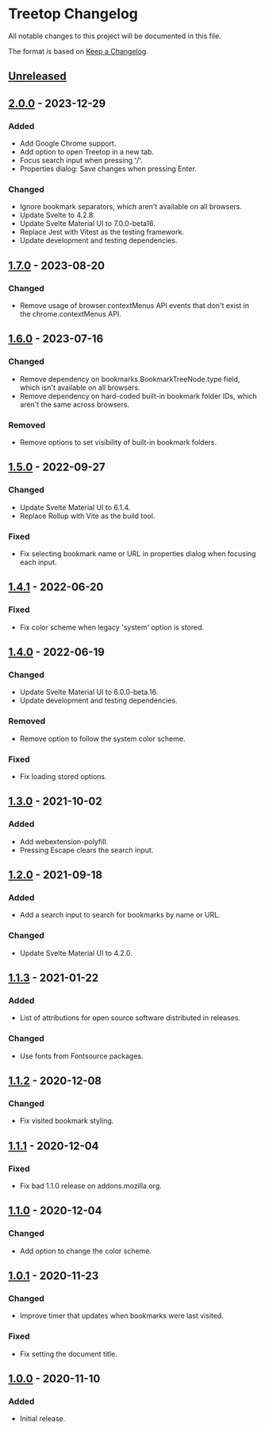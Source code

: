 # Treetop Changelog

All notable changes to this project will be documented in this file.

The format is based on [Keep a Changelog](https://keepachangelog.com/en/1.0.0/).

## [Unreleased]

## [2.0.0] - 2023-12-29

### Added

- Add Google Chrome support.
- Add option to open Treetop in a new tab.
- Focus search input when pressing '/'.
- Properties dialog: Save changes when pressing Enter.

### Changed

- Ignore bookmark separators, which aren't available on all browsers.
- Update Svelte to 4.2.8.
- Update Svelte Material UI to 7.0.0-beta16.
- Replace Jest with Vitest as the testing framework.
- Update development and testing dependencies.

## [1.7.0] - 2023-08-20

### Changed

- Remove usage of browser.contextMenus API events that don't exist in the
  chrome.contextMenus API.

## [1.6.0] - 2023-07-16

### Changed

- Remove dependency on bookmarks.BookmarkTreeNode.type field, which isn't
  available on all browsers.
- Remove dependency on hard-coded built-in bookmark folder IDs, which aren't the
  same across browsers.

### Removed

- Remove options to set visibility of built-in bookmark folders.

## [1.5.0] - 2022-09-27

### Changed

- Update Svelte Material UI to 6.1.4.
- Replace Rollup with Vite as the build tool.

### Fixed

- Fix selecting bookmark name or URL in properties dialog when focusing each input.

## [1.4.1] - 2022-06-20

### Fixed

- Fix color scheme when legacy 'system' option is stored.

## [1.4.0] - 2022-06-19

### Changed

- Update Svelte Material UI to 6.0.0-beta.16.
- Update development and testing dependencies.

### Removed

- Remove option to follow the system color scheme.

### Fixed

- Fix loading stored options.

## [1.3.0] - 2021-10-02

### Added

- Add webextension-polyfill.
- Pressing Escape clears the search input.

## [1.2.0] - 2021-09-18

### Added

- Add a search input to search for bookmarks by name or URL.

### Changed

- Update Svelte Material UI to 4.2.0.

## [1.1.3] - 2021-01-22

### Added

- List of attributions for open source software distributed in releases.

### Changed

- Use fonts from Fontsource packages.

## [1.1.2] - 2020-12-08

### Changed

- Fix visited bookmark styling.

## [1.1.1] - 2020-12-04

### Fixed

- Fix bad 1.1.0 release on addons.mozilla.org.

## [1.1.0] - 2020-12-04

### Changed

- Add option to change the color scheme.

## [1.0.1] - 2020-11-23

### Changed

- Improve timer that updates when bookmarks were last visited.

### Fixed

- Fix setting the document title.

## [1.0.0] - 2020-11-10

### Added

- Initial release.

[Unreleased]: https://github.com/msmolens/treetop/compare/v2.0.0...HEAD
[2.0.0]: https://github.com/msmolens/treetop/releases/tag/v2.0.0
[1.7.0]: https://github.com/msmolens/treetop/releases/tag/v1.7.0
[1.6.0]: https://github.com/msmolens/treetop/releases/tag/v1.6.0
[1.5.0]: https://github.com/msmolens/treetop/releases/tag/v1.5.0
[1.4.1]: https://github.com/msmolens/treetop/releases/tag/v1.4.1
[1.4.0]: https://github.com/msmolens/treetop/releases/tag/v1.4.0
[1.3.0]: https://github.com/msmolens/treetop/releases/tag/v1.3.0
[1.2.0]: https://github.com/msmolens/treetop/releases/tag/v1.2.0
[1.1.3]: https://github.com/msmolens/treetop/releases/tag/v1.1.3
[1.1.2]: https://github.com/msmolens/treetop/releases/tag/v1.1.2
[1.1.1]: https://github.com/msmolens/treetop/releases/tag/v1.1.1
[1.1.0]: https://github.com/msmolens/treetop/releases/tag/v1.1.0
[1.0.1]: https://github.com/msmolens/treetop/releases/tag/v1.0.1
[1.0.0]: https://github.com/msmolens/treetop/releases/tag/v1.0.0
